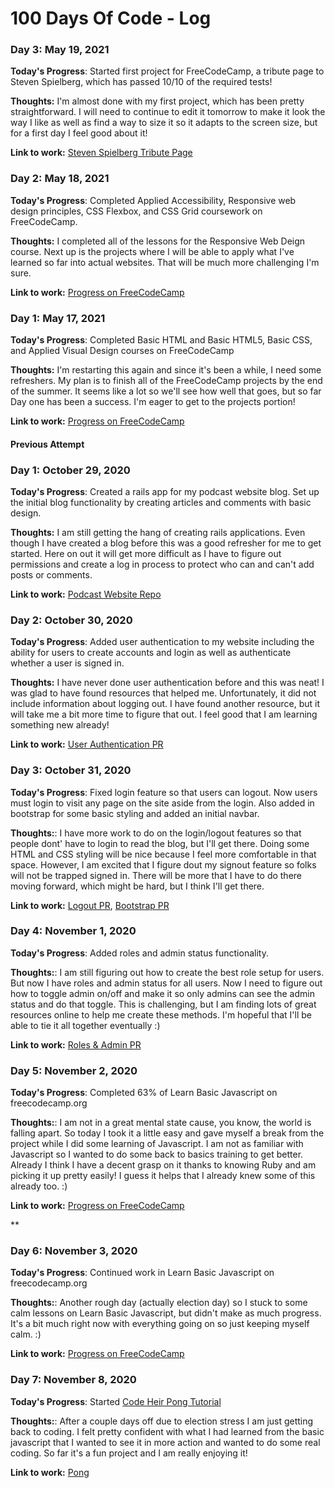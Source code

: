 # 100 Days Of Code - Log
### Day 3: May 19, 2021

**Today's Progress**: Started first project for FreeCodeCamp, a tribute page to Steven Spielberg, which has passed 10/10 of the required tests!

**Thoughts:** I'm almost done with my first project, which has been pretty straightforward. I will need to continue to edit it tomorrow to make it look the way I like as well as find a way to size it so it adapts to the screen size, but for a first day I feel good about it!

**Link to work:** [Steven Spielberg Tribute Page](https://codepen.io/bradwee/pen/mdWOgmp)


### Day 2: May 18, 2021

**Today's Progress**: Completed Applied Accessibility, Responsive web design principles, CSS Flexbox, and CSS Grid coursework on FreeCodeCamp.

**Thoughts:** I completed all of the lessons for the Responsive Web Deign course. Next up is the projects where I will be able to apply what I've learned so far into actual websites. That will be much more challenging I'm sure. 

**Link to work:** [Progress on FreeCodeCamp](https://www.freecodecamp.org/bradwee)

### Day 1: May 17, 2021

**Today's Progress**: Completed Basic HTML and Basic HTML5, Basic CSS, and Applied Visual Design courses on FreeCodeCamp

**Thoughts:** I'm restarting this again and since it's been a while, I need some refreshers. My plan is to finish all of the FreeCodeCamp projects by the end of the summer. It seems like a lot so we'll see how well that goes, but so far Day one has been a success. I'm eager to get to the projects portion!

**Link to work:** [Progress on FreeCodeCamp](https://www.freecodecamp.org/bradwee)

#### Previous Attempt
### Day 1: October 29, 2020

**Today's Progress**: Created a rails app for my podcast website blog. Set up the initial blog functionality by creating articles and comments with basic design.

**Thoughts:** I am still getting the hang of creating rails applications. Even though I have created a blog before this was a good refresher for me to get started. Here on out it will get more difficult as I have to figure out permissions and create a log in process to protect who can and can't add posts or comments.

**Link to work:** [Podcast Website Repo](https://github.com/bradweee/liked_it_website)

### Day 2: October 30, 2020

**Today's Progress**: Added user authentication to my website including the ability for users to create accounts and login as well as authenticate whether a user is signed in.

**Thoughts:** I have never done user authentication before and this was neat! I was glad to have found resources that helped me. Unfortunately, it did not include information about logging out. I have found another resource, but it will take me a bit more time to figure that out. I feel good that I am learning something new already!

**Link to work:** [User Authentication PR](https://github.com/bradweee/liked_it_website/pull/1)

### Day 3: October 31, 2020

**Today's Progress**: Fixed login feature so that users can logout. Now users must login to visit any page on the site aside from the login. Also added in bootstrap for some basic styling and added an initial navbar.

**Thoughts:**: I have more work to do on the login/logout features so that people dont' have to login to read the blog, but I'll get there. Doing some HTML and CSS styling will be nice because I feel more comfortable in that space. However, I am excited that I figure dout my signout feature so folks will not be trapped signed in. There will be more that I have to do there moving forward, which might be hard, but I think I'll get there. 

**Link to work:** [Logout PR](https://github.com/bradweee/liked_it_website/pull/2), [Bootstrap PR](https://github.com/bradweee/liked_it_website/pull/3)

### Day 4: November 1, 2020

**Today's Progress**: Added roles and admin status functionality.

**Thoughts:**: I am still figuring out how to create the best role setup for users. But now I have roles and admin status for all users. Now I need to figure out how to toggle admin on/off and make it so only admins can see the admin status and do that toggle. This is challenging, but I am finding lots of great resources online to help me create these methods. I'm hopeful that I'll be able to tie it all together eventually :) 

**Link to work:** [Roles & Admin PR](https://github.com/bradweee/liked_it_website/pull/4)

### Day 5: November 2, 2020

**Today's Progress**: Completed 63% of Learn Basic Javascript on freecodecamp.org

**Thoughts:**: I am not in a great mental state cause, you know, the world is falling apart. So today I took it a little easy and gave myself a break from the project while I did some learning of Javascript. I am not as familiar with Javascript so I wanted to do some back to basics training to get better. Already I think I have a decent grasp on it thanks to knowing Ruby and am picking it up pretty easily! I guess it helps that I already knew some of this already too. :) 

**Link to work:** [Progress on FreeCodeCamp](https://www.freecodecamp.org/bradwee)

**

### Day 6: November 3, 2020

**Today's Progress**: Continued work in Learn Basic Javascript on freecodecamp.org

**Thoughts:**: Another rough day (actually election day) so I stuck to some calm lessons on Learn Basic Javascript, but didn't make as much progress. It's a bit much right now with everything going on so just keeping myself calm. :) 

**Link to work:** [Progress on FreeCodeCamp](https://www.freecodecamp.org/bradwee)

### Day 7: November 8, 2020

**Today's Progress**: Started [Code Heir Pong Tutorial](https://codeheir.com/2019/02/04/how-to-code-pong-1972-1/)

**Thoughts:**: After a couple days off due to election stress I am just getting back to coding. I felt pretty confident with what I had learned from the basic javascript that I wanted to see it in more action and wanted to do some real coding. So far it's a fun project and I am really enjoying it!

**Link to work:** [Pong]()


